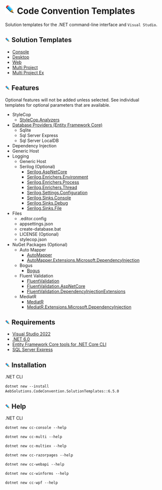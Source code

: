 <!-- Header -->
# ![](https://github.com/bboy77/Templates/blob/main/Assets/github-image32x32.png) Code Convention Templates
Solution templates for the .NET command-line interface and `Visual Studio`.

<!-- Solution Templates -->
## ![](https://github.com/bboy77/Templates/blob/main/Assets/github-image16x16.png) Solution Templates
* [Console](https://github.com/bboy77/Templates/tree/main/SolutionTemplates/Content/Console/)
* [Desktop](https://github.com/bboy77/Templates/tree/main/SolutionTemplates/Content/Desktop/)
* [Web](https://github.com/bboy77/Templates/tree/main/SolutionTemplates/Content/Web/)
* [Multi Project](https://github.com/bboy77/Templates/tree/main/SolutionTemplates/Content/Multi-Project/)
* [Multi Project Ex](https://github.com/bboy77/Templates/tree/main/SolutionTemplates/Content/Multi-ProjectEx/)

<!-- Features -->
## ![](https://github.com/bboy77/Templates/blob/main/Assets/github-image16x16.png) Features
Optional features will not be added unless selected. See individual templates for optional parameters that are available.
* StyleCop
  * [StyleCop.Analyzers](https://www.nuget.org/packages/StyleCop.Analyzers/1.2.0-beta.406)
* [Database Providers (Entity Framework Core)](https://docs.microsoft.com/en-us/ef/core/providers/?tabs=dotnet-core-cli)
  * Sqlite
  * Sql Server Express
  * Sql Server LocalDB
* Dependency Injection
* Generic Host
* Logging
  * Generic Host
  * Serilog (Optional)
    * [Serilog.AspNetCore](https://www.nuget.org/packages/Serilog.AspNetCore/5.0.0)
    * [Serilog.Enrichers.Environment](https://www.nuget.org/packages/Serilog.Enrichers.Environment/2.2.0)
    * [Serilog.Enrichers.Process](https://www.nuget.org/packages/Serilog.Enrichers.Process/)
    * [Serilog.Enrichers.Thread](https://www.nuget.org/packages/Serilog.Enrichers.Thread/3.1.0)
    * [Serilog.Settings.Configuration](https://www.nuget.org/packages/Serilog.Settings.Configuration/3.3.0)
    * [Serilog.Sinks.Console](https://www.nuget.org/packages/Serilog.Sinks.Console/4.0.1)
    * [Serilog.Sinks.Debug](https://www.nuget.org/packages/Serilog.Sinks.Debug/)
    * [Serilog.Sinks.File](https://www.nuget.org/packages/Serilog.Sinks.File/5.0.0)
* Files
  * .editor.config
  * appsettings.json
  * create-database.bat
  * LICENSE (Optional)
  * stylecop.json
* NuGet Packages (Optional)
  * Auto Mapper
    + [AutoMapper](https://www.nuget.org/packages/AutoMapper/)
    + [AutoMapper.Extensions.Microsoft.DependencyInjection](https://www.nuget.org/packages/AutoMapper.Extensions.Microsoft.DependencyInjection/)
  * Bogus
    * [Bogus](https://www.nuget.org/packages/Bogus/)
  * Fluent Validation
    * [FluentValidation](https://www.nuget.org/packages/FluentValidation/)
    * [FluentValidation.AspNetCore](https://www.nuget.org/packages/FluentValidation.AspNetCore/)
    * [FluentValidation.DependencyInjectionExtensions](https://www.nuget.org/packages/FluentValidation.DependencyInjectionExtensions/)
  * MediatR
    * [MediatR](https://www.nuget.org/packages/MediatR/)
    * [MediatR.Extensions.Microsoft.DependencyInjection](https://www.nuget.org/packages/MediatR.Extensions.Microsoft.DependencyInjection/)
    
<!-- Requirements -->
## ![](https://github.com/bboy77/Templates/blob/main/Assets/github-image16x16.png) Requirements
* [Visual Studio 2022](https://visualstudio.microsoft.com/launch/)
* [.NET 6.0](https://dotnet.microsoft.com/download/dotnet/6.0)
* [Entity Framework Core tools for .NET Core CLI](https://docs.microsoft.com/en-us/ef/core/cli/dotnet)
* [SQL Server Express](https://www.microsoft.com/en-us/sql-server/sql-server-downloads)

<!-- Instalation -->
## ![Installation](/Assets/github-image16x16.png) Installation
.NET CLI
```
dotnet new --install AebSolutions.CodeConvention.SolutionTemplates::6.5.0
```

## ![Help](/Assets/github-image16x16.png) Help
.NET CLI
```
dotnet new cc-console --help
```
```
dotnet new cc-multi --help
```
```
dotnet new cc-multiex --help
```
```
dotnet new cc-razorpages --help
```
```
dotnet new cc-webapi --help
```
```
dotnet new cc-winforms --help
```
```
dotnet new cc-wpf --help
```
